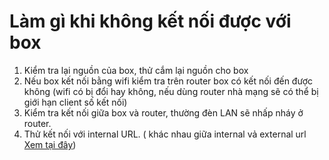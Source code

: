 # Làm gì khi không kết nối được với box

1. Kiểm tra lại nguồn của box, thử cắm lại nguồn cho box
2. Nếu box kết nối bằng wifi kiểm tra trên router box có kết nối đến được không (wifi có bị đổi hay không, nếu dùng router nhà mạng sẽ có thể bị giới hạn client số kết nối)
3. Kiểm tra kết nối giữa box và router, thường đèn LAN sẽ nhấp nháy ở router.
4. Thử kết nối với internal URL. ( khác nhau giữa internal vả external url [Xem tại đây](internalUrl.md ))
